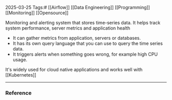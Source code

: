 2025-03-25
Tags:# [[Airflow]] [[Data Engineering]] [[Programming]] [[Monitoring]] [[Opensource]]

Monitoring and alerting system that stores time-series data. It helps track system performance, server metrics and application health

- It can gather metrics from application, servers or databases.
- It has its own query language that you can use to query the time series data.
- It triggers alerts when something goes wrong, for example high CPU usage. 

It's widely used for cloud native applications and works well with [[Kubernetes]]



---
### Reference
